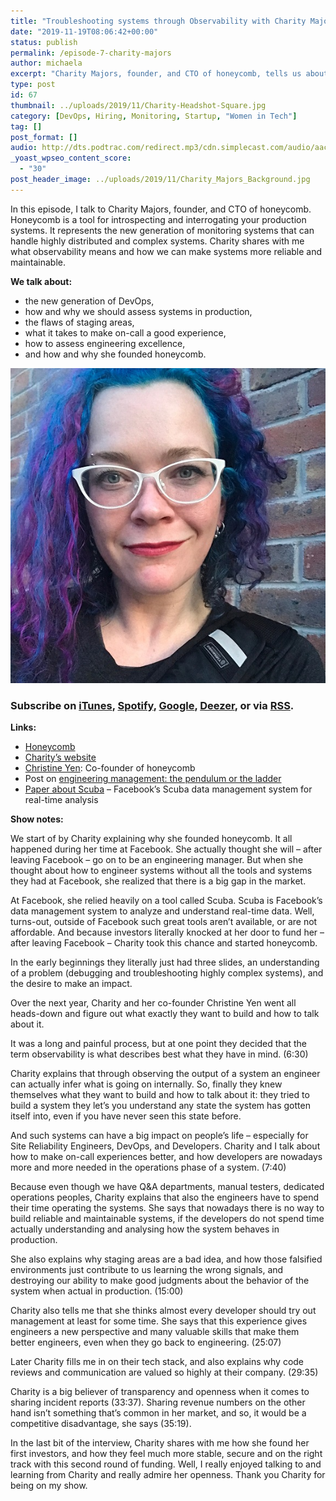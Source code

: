 ```yaml
---
title: "Troubleshooting systems through Observability with Charity Majors"
date: "2019-11-19T08:06:42+00:00"
status: publish
permalink: /episode-7-charity-majors
author: michaela
excerpt: "Charity Majors, founder, and CTO of honeycomb, tells us about the new generation of DevOps and observability."
type: post
id: 67
thumbnail: ../uploads/2019/11/Charity-Headshot-Square.jpg
category: [DevOps, Hiring, Monitoring, Startup, "Women in Tech"]
tag: []
post_format: []
audio: http://dts.podtrac.com/redirect.mp3/cdn.simplecast.com/audio/aaca90/aaca909a-e34f-49ae-a86f-f59e4fa807f0/1d63a2c8-dfd9-464d-893b-8baf182cbe3b/charity-majors-episode-7-ready_tc.mp3
_yoast_wpseo_content_score:
  - "30"
post_header_image: ../uploads/2019/11/Charity_Majors_Background.jpg
---
```


In this episode, I talk to Charity Majors, founder, and CTO of honeycomb. Honeycomb is a tool for introspecting and interrogating your production systems. It represents the new generation of monitoring systems that can handle highly distributed and complex systems. Charity shares with me what observability means and how we can make systems more reliable and maintainable.

**We talk about:**

- the new generation of DevOps,
- how and why we should assess systems in production,
- the flaws of staging areas,
- what it takes to make on-call a good experience,
- how to assess engineering excellence,
- and how and why she founded honeycomb.

![](../uploads/2019/11/Charity-Headshot-Square.jpg)

### Subscribe on [iTunes](https://podcasts.apple.com/at/podcast/software-engineering-unlocked/id1477527378?l=en), [Spotify](https://open.spotify.com/show/2wz1OneBIDXpbBYeuyIsJL?si=2I0R0HuaTLK6RT0f7lDIFg), [Google](https://www.google.com/podcasts?feed=aHR0cHM6Ly9mZWVkcy5zaW1wbGVjYXN0LmNvbS9LMV9tdjBDSg%3D%3D), [Deezer](https://www.deezer.com/show/465682), or via [RSS](https://www.software-engineering-unlocked.com/subscribe/).

**Links:**

- [Honeycomb](https://www.honeycomb.io/)
- [Charity’s website](https://charity.wtf/)
- [Christine Yen](https://twitter.com/cyen): Co-founder of honeycomb
- Post on [engineering management: the pendulum or the ladder](https://charity.wtf/2019/01/04/engineering-management-the-pendulum-or-the-ladder/)
- [Paper about Scuba](https://research.fb.com/wp-content/uploads/2016/11/scuba-diving-into-data-at-facebook.pdf) – Facebook’s Scuba data management system for real-time analysis

**Show notes:**

We start of by Charity explaining why she founded honeycomb. It all happened during her time at Facebook. She actually thought she will – after leaving Facebook – go on to be an engineering manager. But when she thought about how to engineer systems without all the tools and systems they had at Facebook, she realized that there is a big gap in the market.

At Facebook, she relied heavily on a tool called Scuba. Scuba is Facebook’s data management system to analyze and understand real-time data. Well, turns-out, outside of Facebook such great tools aren’t available, or are not affordable. And because investors literally knocked at her door to fund her – after leaving Facebook – Charity took this chance and started honeycomb.

In the early beginnings they literally just had three slides, an understanding of a problem (debugging and troubleshooting highly complex systems), and the desire to make an impact.

Over the next year, Charity and her co-founder Christine Yen went all heads-down and figure out what exactly they want to build and how to talk about it.

It was a long and painful process, but at one point they decided that the term observability is what describes best what they have in mind. (6:30)

Charity explains that through observing the output of a system an engineer can actually infer what is going on internally. So, finally they knew themselves what they want to build and how to talk about it: they tried to build a system they let’s you understand any state the system has gotten itself into, even if you have never seen this state before.

And such systems can have a big impact on people’s life – especially for Site Reliability Engineers, DevOps, and Developers. Charity and I talk about how to make on-call experiences better, and how developers are nowadays more and more needed in the operations phase of a system. (7:40)

Because even though we have Q&amp;A departments, manual testers, dedicated operations peoples, Charity explains that also the engineers have to spend their time operating the systems. She says that nowadays there is no way to build reliable and maintainable systems, if the developers do not spend time actually understanding and analysing how the system behaves in production.

She also explains why staging areas are a bad idea, and how those falsified environments just contribute to us learning the wrong signals, and destroying our ability to make good judgments about the behavior of the system when actual in production. (15:00)

Charity also tells me that she thinks almost every developer should try out management at least for some time. She says that this experience gives engineers a new perspective and many valuable skills that make them better engineers, even when they go back to engineering. (25:07)

Later Charity fills me in on their tech stack, and also explains why code reviews and communication are valued so highly at their company. (29:35)

Charity is a big believer of transparency and openness when it comes to sharing incident reports (33:37). Sharing revenue numbers on the other hand isn’t something that’s common in her market, and so, it would be a competitive disadvantage, she says (35:19).

In the last bit of the interview, Charity shares with me how she found her first investors, and how they feel much more stable, secure and on the right track with this second round of funding. Well, I really enjoyed talking to and learning from Charity and really admire her openness. Thank you Charity for being on my show.
